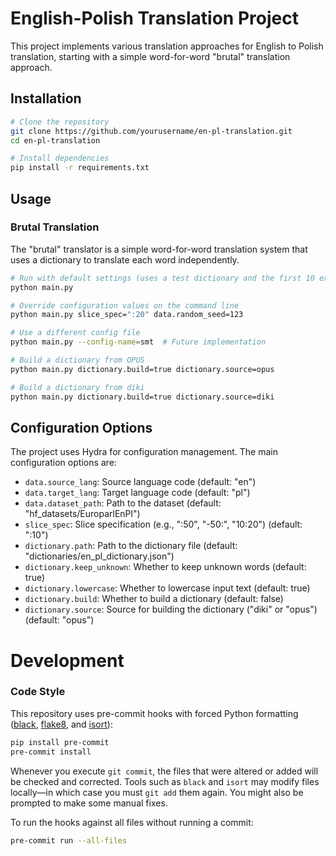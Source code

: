 # English-Polish Translation Project

This project implements various translation approaches for English to Polish translation, starting with a simple word-for-word "brutal" translation approach.

## Installation

```bash
# Clone the repository
git clone https://github.com/yourusername/en-pl-translation.git
cd en-pl-translation

# Install dependencies
pip install -r requirements.txt
```
## Usage
### Brutal Translation
The "brutal" translator is a simple word-for-word translation system that uses a dictionary to translate each word independently.
```sh
# Run with default settings (uses a test dictionary and the first 10 examples)
python main.py

# Override configuration values on the command line
python main.py slice_spec=":20" data.random_seed=123

# Use a different config file
python main.py --config-name=smt  # Future implementation

# Build a dictionary from OPUS
python main.py dictionary.build=true dictionary.source=opus

# Build a dictionary from diki
python main.py dictionary.build=true dictionary.source=diki
```
## Configuration Options
The project uses Hydra for configuration management. The main configuration options are:

- `data.source_lang`: Source language code (default: "en")
- `data.target_lang`: Target language code (default: "pl")
- `data.dataset_path`: Path to the dataset (default: "hf_datasets/EuroparlEnPl")
- `slice_spec`: Slice specification (e.g., ":50", "-50:", "10:20") (default: ":10")
- `dictionary.path`: Path to the dictionary file (default: "dictionaries/en_pl_dictionary.json")
- `dictionary.keep_unknown`: Whether to keep unknown words (default: true)
- `dictionary.lowercase`: Whether to lowercase input text (default: true)
- `dictionary.build`: Whether to build a dictionary (default: false)
- `dictionary.source`: Source for building the dictionary ("diki" or "opus") (default: "opus")
# Development

### Code Style

This repository uses pre-commit hooks with forced Python formatting ([black](https://github.com/psf/black), [flake8](https://flake8.pycqa.org/en/latest/), and [isort](https://pycqa.github.io/isort/)):

```sh
pip install pre-commit
pre-commit install
```

Whenever you execute `git commit`, the files that were altered or added will be checked and corrected. Tools such as `black` and `isort` may modify files locally—in which case you must `git add` them again. You might also be prompted to make some manual fixes.

To run the hooks against all files without running a commit:

```sh
pre-commit run --all-files
```
